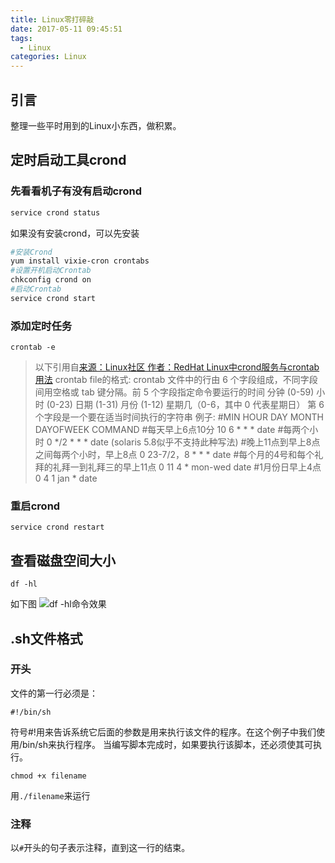 ```yaml
---
title: Linux零打碎敲
date: 2017-05-11 09:45:51
tags:
  - Linux
categories: Linux
---
```

## 引言
整理一些平时用到的Linux小东西，做积累。

<!--more-->

## 定时启动工具crond
### 先看看机子有没有启动crond
```bash
service crond status
```
如果没有安装crond，可以先安装
```bash
#安装Crond
yum install vixie-cron crontabs
#设置开机启动Crontab
chkconfig crond on
#启动Crontab
service crond start
```
### 添加定时任务
```
crontab -e
```
> 以下引用自[来源：Linux社区  作者：RedHat Linux中crond服务与crontab用法](http://www.linuxidc.com/Linux/2010-08/27700.htm)
crontab file的格式: 
    crontab 文件中的行由 6 个字段组成，不同字段间用空格或 tab 键分隔。前 5 个字段指定命令要运行的时间 
       分钟 (0-59) 
       小时 (0-23) 
       日期 (1-31) 
       月份 (1-12) 
       星期几（0-6，其中 0 代表星期日） 
       第 6 个字段是一个要在适当时间执行的字符串 
例子: 
      #MIN HOUR DAY MONTH DAYOFWEEK COMMAND 
      #每天早上6点10分 
      10 6 * * * date 
      #每两个小时 
      0 */2 * * * date    (solaris 5.8似乎不支持此种写法) 
      #晚上11点到早上8点之间每两个小时，早上8点 
      0 23-7/2，8 * * * date 
      #每个月的4号和每个礼拜的礼拜一到礼拜三的早上11点 
      0 11 4 * mon-wed date 
      #1月份日早上4点 
      0 4 1 jan * date

### 重启crond
```
service crond restart
```

## 查看磁盘空间大小
```
df -hl
```
如下图
![df -hl命令效果](http://op0n2nyjd.bkt.clouddn.com/1705111.JPG)

## .sh文件格式
### 开头
文件的第一行必须是：
```
#!/bin/sh
```
符号#!用来告诉系统它后面的参数是用来执行该文件的程序。在这个例子中我们使用/bin/sh来执行程序。
当编写脚本完成时，如果要执行该脚本，还必须使其可执行。
```
chmod +x filename
```
用`./filename`来运行

### 注释
以`#`开头的句子表示注释，直到这一行的结束。